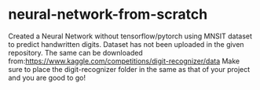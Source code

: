 # neural-network-from-scratch
Created a Neural Network without tensorflow/pytorch using MNSIT dataset to predict handwritten digits.
Dataset has not been uploaded in the given repository. 
The same can be downloaded from:https://www.kaggle.com/competitions/digit-recognizer/data
Make sure to place the digit-recognizer folder in the same as that of your project and you are good to go!

